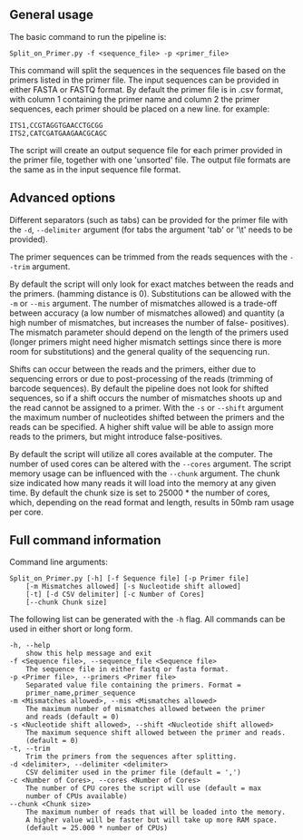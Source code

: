 General usage
-------------

The basic command to run the pipeline is:

`Split_on_Primer.py -f <sequence_file> -p <primer_file>`

This command will split the sequences in the sequences file based on the primers listed
in the primer file. The input sequences can be provided in either FASTA or FASTQ format.
By default the primer file is in .csv format, with column 1 containing the primer name and
column 2 the primer sequences, each primer should be placed on a new line. for example:

	ITS1,CCGTAGGTGAACCTGCGG
	ITS2,CATCGATGAAGAACGCAGC

The script will create an output sequence file for each primer provided in the primer file,
together with one 'unsorted' file. The output file formats are the same as in the input
sequence file format.

Advanced options
----------------

Different separators (such as tabs) can be provided for the primer file with the `-d`,
`--delimiter` argument (for tabs the argument 'tab' or '\t' needs to be provided).

The primer sequences can be trimmed from the reads sequences with the `--trim` argument.

By default the script will only look for exact matches between the reads and the primers.
(hamming distance is 0). Substitutions can be allowed with the `-m` or `--mis` argument.
The number of mismatches allowed is a trade-off between accuracy (a low number of mismatches
allowed) and quantity (a high number of mismatches, but increases the number of false-
positives). The mismatch parameter should depend on the length of the primers used (longer
primers might need higher mismatch settings since there is more room for substitutions)
and the general quality of the sequencing run.

Shifts can occur between the reads and the primers, either due to sequencing errors or due
to post-processing of the reads (trimming of barcode sequences). By default the pipeline
does not look for shifted sequences, so if a shift occurs the number of mismatches shoots
up and the read cannot be assigned to a primer. With the `-s` or `--shift` argument the
maximum number of nucleotides shifted between the primers and the reads can be specified.
A higher shift value will be able to assign more reads to the primers, but might introduce
false-positives.

By default the script will utilize all cores available at the computer. The number of used
cores can be altered with the `--cores` argument. The script memory usage can be influenced
with the `--chunk` argument. The chunk size indicated how many reads it will load into the
memory at any given time. By default the chunk size is set to 25000 * the number of cores,
which, depending on the read format and length, results in 50mb ram usage per core.

Full command information
------------------------

Command line arguments:

	Split_on_Primer.py [-h] [-f Sequence file] [-p Primer file]
		[-m Mismatches allowed] [-s Nucleotide shift allowed]
		[-t] [-d CSV delimiter] [-c Number of Cores]
		[--chunk Chunk size]

The following list can be generated with the `-h` flag. All commands can be
used in either short or long form.

	-h, --help
		show this help message and exit
	-f <Sequence file>, --sequence_file <Sequence file>
		The sequence file in either fastq or fasta format.
	-p <Primer file>, --primers <Primer file>
		Separated value file containing the primers. Format =
		primer_name,primer_sequence
	-m <Mismatches allowed>, --mis <Mismatches allowed>
		The maximum number of mismatches allowed between the primer
		and reads (default = 0)
	-s <Nucleotide shift allowed>, --shift <Nucleotide shift allowed>
		The maximum sequence shift allowed between the primer and reads.
		(default = 0)
	-t, --trim
		Trim the primers from the sequences after splitting.
	-d <delimiter>, --delimiter <delimiter>
		CSV delimiter used in the primer file (default = ',')
	-c <Number of Cores>, --cores <Number of Cores>
		The number of CPU cores the script will use (default = max
		number of CPUs available)
	--chunk <Chunk size>
		The maximum number of reads that will be loaded into the memory.
		A higher value will be faster but will take up more RAM space.
		(default = 25.000 * number of CPUs)

